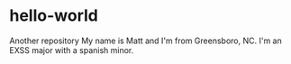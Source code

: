 # hello-world
Another repository
My name is Matt and I'm from Greensboro, NC. I'm an EXSS major with a spanish minor.
